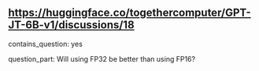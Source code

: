 ## https://huggingface.co/togethercomputer/GPT-JT-6B-v1/discussions/18

contains_question: yes

question_part: Will using FP32 be better than using FP16?